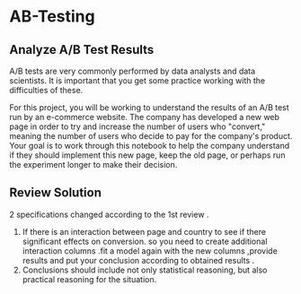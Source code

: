# AB-Testing

## Analyze A/B Test Results
A/B tests are very commonly performed by data analysts and data scientists. It is important that you get some practice working with the difficulties of these.

For this project, you will be working to understand the results of an A/B test run by an e-commerce website. The company has developed a new web page in order to try and increase the number of users who "convert," meaning the number of users who decide to pay for the company's product. Your goal is to work through this notebook to help the company understand if they should implement this new page, keep the old page, or perhaps run the experiment longer to make their decision.

## Review Solution 
2 specifications changed according to the 1st review .
1. If there is an interaction between page and country to see if there significant effects on conversion. so you need to create additional interaction columns .fit a model again with the new columns ,provide results and put your conclusion according to obtained results .
2. Conclusions should include not only statistical reasoning, but also practical reasoning for the situation.


